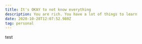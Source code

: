 ```yaml
---
title: It's OKAY to not know everything
description: You are rich. You have a lot of things to learn
date: 2020-10-28T12:07:52.980Z
tag: personal
---
```

test